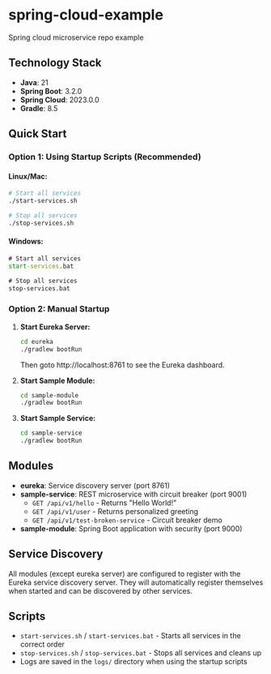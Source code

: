 # spring-cloud-example
Spring cloud microservice repo example

## Technology Stack
- **Java**: 21
- **Spring Boot**: 3.2.0
- **Spring Cloud**: 2023.0.0
- **Gradle**: 8.5

## Quick Start

### Option 1: Using Startup Scripts (Recommended)

#### Linux/Mac:
```bash
# Start all services
./start-services.sh

# Stop all services
./stop-services.sh
```

#### Windows:
```cmd
# Start all services
start-services.bat

# Stop all services
stop-services.bat
```

### Option 2: Manual Startup

1. **Start Eureka Server:**
   ```bash
   cd eureka
   ./gradlew bootRun
   ```
   Then goto http://localhost:8761 to see the Eureka dashboard.

2. **Start Sample Module:**
   ```bash
   cd sample-module
   ./gradlew bootRun
   ```

3. **Start Sample Service:**
   ```bash
   cd sample-service
   ./gradlew bootRun
   ```

## Modules
- **eureka**: Service discovery server (port 8761)
- **sample-service**: REST microservice with circuit breaker (port 9001)
  - `GET /api/v1/hello` - Returns "Hello World!"
  - `GET /api/v1/user` - Returns personalized greeting
  - `GET /api/v1/test-broken-service` - Circuit breaker demo
- **sample-module**: Spring Boot application with security (port 9000)

## Service Discovery
All modules (except eureka server) are configured to register with the Eureka service discovery server. They will automatically register themselves when started and can be discovered by other services.

## Scripts
- `start-services.sh` / `start-services.bat` - Starts all services in the correct order
- `stop-services.sh` / `stop-services.bat` - Stops all services and cleans up
- Logs are saved in the `logs/` directory when using the startup scripts

